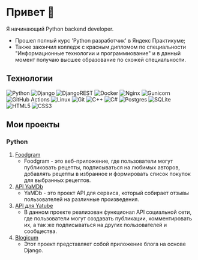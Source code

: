 # Привет 👋

Я начинающий Python backend developer.

- Прошел полный курс 'Python разработчик' в Яндекс Практикуме;
- Также закончил колледж с красным дипломом по специальности "Информационные технологии и программиование" и в данный момент получаю высшее образование по схожей специальности.

## Технологии

![Python](https://img.shields.io/badge/python-3670A0?style=for-the-badge&logo=python&logoColor=ffdd54)
![Django](https://img.shields.io/badge/django-%23092E20.svg?style=for-the-badge&logo=django&logoColor=white)
![DjangoREST](https://img.shields.io/badge/DJANGO-REST-ff1709?style=for-the-badge&logo=django&logoColor=white&color=ff1709&labelColor=gray)
![Docker](https://img.shields.io/badge/docker-%230db7ed.svg?style=for-the-badge&logo=docker&logoColor=white)
![Nginx](https://img.shields.io/badge/nginx-%23009639.svg?style=for-the-badge&logo=nginx&logoColor=white)
![Gunicorn](https://img.shields.io/badge/gunicorn-%298729.svg?style=for-the-badge&logo=gunicorn&logoColor=white)
![GitHub Actions](https://img.shields.io/badge/github%20actions-%232671E5.svg?style=for-the-badge&logo=githubactions&logoColor=white)
![Linux](https://img.shields.io/badge/Linux-FCC624?style=for-the-badge&logo=linux&logoColor=black)
![Git](https://img.shields.io/badge/git-%23F05033.svg?style=for-the-badge&logo=git&logoColor=white)
![C++](https://img.shields.io/badge/c++-%2300599C.svg?style=for-the-badge&logo=c%2B%2B&logoColor=white)
![C#](https://img.shields.io/badge/c-%2300599C.svg?style=for-the-badge&logo=c&logoColor=white)
![Postgres](https://img.shields.io/badge/postgres-%23316192.svg?style=for-the-badge&logo=postgresql&logoColor=white)
![SQLite](https://img.shields.io/badge/sqlite-%2307405e.svg?style=for-the-badge&logo=sqlite&logoColor=white)
![HTML5](https://img.shields.io/badge/html5-%23E34F26.svg?style=for-the-badge&logo=html5&logoColor=white)
![CSS3](https://img.shields.io/badge/css3-%231572B6.svg?style=for-the-badge&logo=css3&logoColor=white)

## Мои проекты

### Python


1. [Foodgram](https://github.com/clifforc/foodgram)
   - Foodgram - это веб-приложение, где пользователи могут публиковать рецепты, подписываться на любимых авторов, добавлять рецепты в избранное и формировать список покупок для выбранных рецептов.
2. [API YaMDb](https://github.com/clifforc/api_yamdb)
   - YaMDb - это проект API для сервиса, который собирает отзывы пользователей на различные произведения.
3. [API для Yatube](https://github.com/clifforc/api_final_yatube)
   - В данном проекте реализован функционал API социальной сети, где пользователи могут создавать публикации, комментировать их, а так же подписываться на других пользователей и сообщества.
4. [Blogicum](https://github.com/clifforc/Blogicum)
   - Этот проект представляет собой приложение блога на основе Django.
